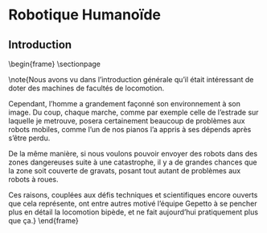 # Robotique Humanoïde
## Introduction

\begin{frame}
\sectionpage

\note{Nous avons vu dans l’introduction générale qu’il était intéressant de doter des machines de facultés de
locomotion.

Cependant, l’homme a grandement façonné son environnement à son image. Du coup, chaque marche, comme par exemple celle
de l’estrade sur laquelle je metrouve, posera certainement beaucoup de problèmes aux robots mobiles, comme l’un de nos
pianos l’a appris à ses dépends après s’être perdu.

De la même manière, si nous voulons pouvoir envoyer des robots dans des zones dangereuses suite à une catastrophe, il y
a de grandes chances que la zone soit couverte de gravats, posant tout autant de problèmes aux robots à roues.

Ces raisons, couplées aux défis techniques et scientifiques encore ouverts que cela représente, ont entre autres motivé
l’équipe Gepetto à se pencher plus en détail la locomotion bipède, et ne fait aujourd’hui pratiquement plus que ça.}
\end{frame}
